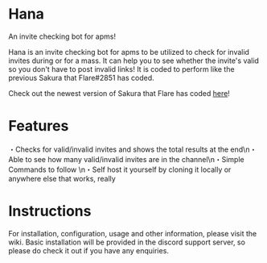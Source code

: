 # Hana
An invite checking bot for apms!

Hana is an invite checking bot for apms to be utilized to check for invalid invites during or for a mass. It can help you to see whether the invite's valid so you don't have to post invalid links! It is coded to perform like the previous Sakura that Flare#2851 has coded. 

Check out the newest version of Sakura that Flare has coded [here](https://github.com/Chiitoi/Sakura/)!

# Features
・Checks for valid/invalid invites and shows the total results at the end\n・Able to see how many valid/invalid invites are in the channel\n・Simple Commands to follow \n・Self host it yourself by cloning it locally or anywhere else that works, really

# Instructions
For installation, configuration, usage and other information, please visit the wiki. 
Basic installation will be provided in the discord support server, so please do check it out if you have any enquiries. 
